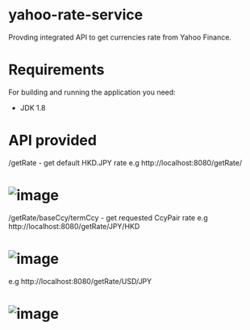 # yahoo-rate-service
Provding integrated API to get currencies rate from Yahoo Finance.

# Requirements
For building and running the application you need:
- JDK 1.8

# API provided
/getRate - get default HKD.JPY rate
e.g http://localhost:8080/getRate/
# ![image](https://user-images.githubusercontent.com/63330849/189732985-558e3715-2df1-40be-9e89-81ea67f9602a.png)



/getRate/baseCcy/termCcy - get requested CcyPair rate
e.g http://localhost:8080/getRate/JPY/HKD
# ![image](https://user-images.githubusercontent.com/63330849/189728038-617ae71b-17f4-4b9d-bf7d-1269623e87d3.png)

e.g http://localhost:8080/getRate/USD/JPY
# ![image](https://user-images.githubusercontent.com/63330849/189727846-e82a99d6-8eee-4d52-b7b1-d27d912d4b84.png)
